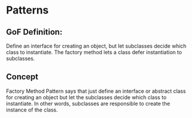 # Patterns

## GoF Definition: 
Define an interface for creating an object, but let subclasses decide which class to instantiate. The factory method lets a class defer instantiation to subclasses.

## Concept 
Factory Method Pattern says that just define an interface or abstract class for creating an object but let the subclasses decide which class to instantiate. In other words, subclasses are responsible to create the instance of the class.
